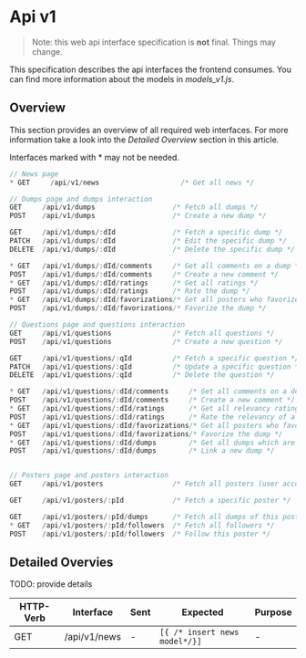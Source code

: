 # Api v1

> Note: this web api interface specification is **not** final. Things may change.


This specification describes the api interfaces the frontend consumes. You can find more
information about the models in *models_v1.js*.

## Overview

This section provides an overview of all required web interfaces. For more information
take a look into the *Detailed Overview* section in this article.

Interfaces marked with * may not be needed.
```js
// News page
* GET     /api/v1/news                    /* Get all news */

// Dumps page and dumps interaction
GET     /api/v1/dumps                   /* Fetch all dumps */
POST    /api/v1/dumps                   /* Create a new dump */

GET     /api/v1/dumps/:dId              /* Fetch a specific dump */
PATCH   /api/v1/dumps/:dId              /* Edit the specific dump */
DELETE  /api/v1/dumps/:dId              /* Delete the specific dump */

* GET   /api/v1/dumps/:dId/comments     /* Get all comments on a dump */
POST    /api/v1/dumps/:dId/comments     /* Create a new comment */
* GET   /api/v1/dumps/:dId/ratings      /* Get all ratings */
POST    /api/v1/dumps/:dId/ratings      /* Rate the dump */
* GET   /api/v1/dumps/:dId/favorizations/* Get all posters who favorized the dump */
POST    /api/v1/dumps/:dId/favorizations/* Favorize the dump */

// Questions page and questions interaction
GET     /api/v1/questions               /* Fetch all questions */
POST    /api/v1/questions               /* Create a new question */

GET     /api/v1/questions/:qId          /* Fetch a specific question */
PATCH   /api/v1/questions/:qId          /* Update a specific question */
DELETE  /api/v1/questions/:qId          /* Delete the question */

* GET   /api/v1/questions/:dId/comments     /* Get all comments on a dump */
POST    /api/v1/questions/:dId/comments     /* Create a new comment */
* GET   /api/v1/questions/:dId/ratings      /* Get all relevancy ratings */
POST    /api/v1/questions/:dId/ratings      /* Rate the relevancy of a question */
* GET   /api/v1/questions/:dId/favorizations/* Get all posters who favorized the dump */
POST    /api/v1/questions/:dId/favorizations/* Favorize the dump */
* GET   /api/v1/questions/:dId/dumps        /* Get all dumps which are linked to this question */
POST    /api/v1/questions/:dId/dumps        /* Link a new dump */


// Posters page and posters interaction
GET     /api/v1/posters                 /* Fetch all posters (user accounts) */

GET     /api/v1/posters/:pId            /* Fetch a specific poster */

GET     /api/v1/posters/:pId/dumps      /* Fetch all dumps of this poster */
* GET   /api/v1/posters/:pId/followers  /* Fetch all followers */
POST    /api/v1/posters/:pId/followers  /* Follow this poster */
```

## Detailed Overvies

TODO: provide details

HTTP-Verb | Interface | Sent | Expected | Purpose
--- | --- | --- | --- | --- 
GET | /api/v1/news | - | ```[{ /* insert news model*/}]``` | -